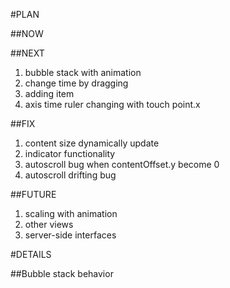 #PLAN

##NOW

##NEXT

1. bubble stack with animation
2. change time by dragging
3. adding item
4. axis time ruler changing with touch point.x

##FIX

1. content size dynamically update
2. indicator functionality
3. autoscroll bug when contentOffset.y become 0
4. autoscroll drifting bug

##FUTURE

1. scaling with animation
2. other views
3. server-side interfaces



#DETAILS

##Bubble stack behavior


